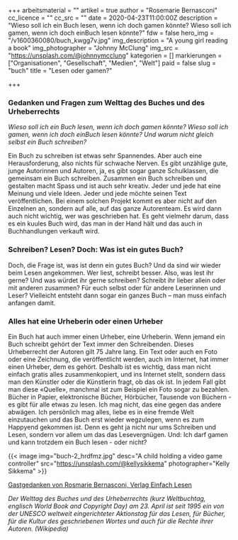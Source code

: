 +++
arbeitsmaterial = ""
artikel = true
author = "Rosemarie Bernasconi"
cc_licence = ""
cc_src = ""
date = 2020-04-23T11:00:00Z
description = "Wieso soll ich ein Buch lesen, wenn ich doch gamen könnte? Wieso soll ich gamen, wenn ich doch einBuch lesen könnte?"
fdw = false
hero_img = "/v1600360080/buch_kwgg7v.jpg"
img_description = "A young girl reading a book"
img_photographer = "Johnny McClung"
img_src = "https://unsplash.com/@johnnymcclung"
kategorien = []
markierungen = ["Organisationen", "Gesellschaft", "Medien", "Welt"]
paid = false
slug = "buch"
title = "Lesen oder gamen?"

+++
### Gedanken und Fragen zum Welttag des Buches und des Urheberrechts

_Wieso soll ich ein Buch lesen, wenn ich doch gamen könnte? Wieso soll ich gamen, wenn ich doch einBuch lesen könnte? Und warum nicht gleich selbst ein Buch schreiben?_

Ein Buch zu schreiben ist etwas sehr Spannendes. Aber auch eine Herausforderung, also nichts für schwache Nerven. Es gibt unzählige gute, junge Autorinnen und Autoren, ja, es gibt sogar ganze Schulklassen, die gemeinsam ein Buch schreiben. Zusammen ein Buch schreiben und gestalten macht Spass und ist auch sehr kreativ. Jeder und jede hat eine Meinung und viele Ideen. Jeder und jede möchte seinen Text veröffentlichen. Bei einem solchen Projekt kommt es aber nicht auf den Einzelnen an, sondern auf alle, auf das ganze Autorenteam. Es wird dann auch nicht wichtig, wer was geschrieben hat. Es geht vielmehr darum, dass es ein kuules Buch wird, das man in der Hand hält und das auch in Buchhandlungen verkauft wird.

### Schreiben? Lesen? Doch: Was ist ein gutes Buch?

Doch, die Frage ist, was ist denn ein gutes Buch? Und da sind wir wieder beim Lesen angekommen. Wer liest, schreibt besser. Also, was lest ihr gerne? Und was würdet ihr gerne schreiben? Schreibt ihr lieber allein oder mit anderen zusammen? Für euch selbst oder für andere Leserinnen und Leser? Vielleicht entsteht dann sogar ein ganzes Buch – man muss einfach anfangen damit.

### Alles hat eine Urheberin oder einen Urheber

Ein Buch hat auch immer einen Urheber, eine Urheberin. Wenn jemand ein Buch schreibt gehört der Text immer den Schreibenden. Dieses Urheberrecht der Autoren gilt 75 Jahre lang. Ein Text oder auch en Foto oder eine Zeichnung, die veröffentlicht werden, auch im Internet, hat immer einen Urheber, dem es gehört. Deshalb ist es wichtig, dass man nicht einfach gratis alles zusammenkopiert, und ins Internet stellt, sondern dass man den Künstler oder die Künstlerin fragt, ob das ok ist. In jedem Fall gibt man diese «Quelle», manchmal ist zum Beispiel ein Foto sogar zu bezahlen. Bücher in Papier, elektronische Bücher, Hörbücher, Tausende von Büchern - es gibt für alle etwas zu lesen. Ich mag nicht, das eine gegen das andere abwägen. Ich persönlich mag alles, liebe es in eine fremde Welt einzutauchen und das Buch erst wieder wegzulegen, wenn es zum Happyend gekommen ist. Denn es geht ja nicht nur ums Schreiben und Lesen, sondern vor allem um das das Lesevergnügen. Und: Ich darf gamen und kann trotzdem ein Buch lesen - oder nicht?

{{< image img="buch-2_hrdfmz.jpg" desc="A child holding a video game controller" src="https://unsplash.com/@kellysikkema" photographer="Kelly Sikkema" >}}

[Gastgedanken von Rosmarie Bernasconi, Verlag Einfach Lesen](http://www.einfachlesen.ch/)

_Der Welttag des Buches und des Urheberrechts (kurz Weltbuchtag, englisch World Book and Copyright Day) am 23. April ist seit 1995 ein von der UNESCO weltweit eingerichteter Aktionstag für das Lesen, für Bücher, für die Kultur des geschriebenen Wortes und auch für die Rechte ihrer Autoren. (Wikipedia)_

